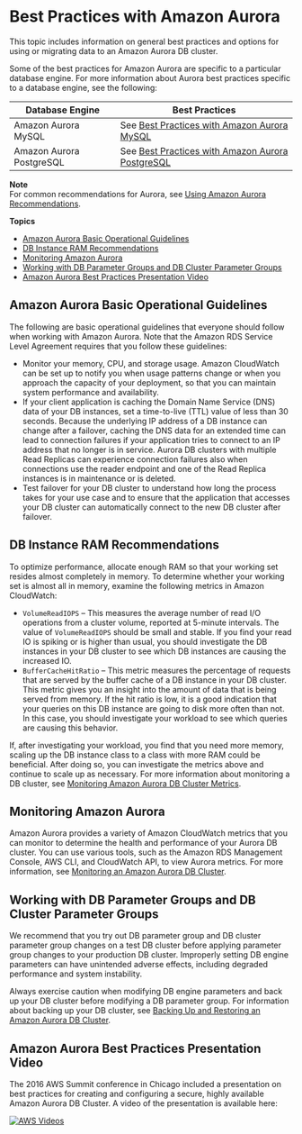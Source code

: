 # Best Practices with Amazon Aurora<a name="Aurora.BestPractices"></a>

This topic includes information on general best practices and options for using or migrating data to an Amazon Aurora DB cluster\.

Some of the best practices for Amazon Aurora are specific to a particular database engine\. For more information about Aurora best practices specific to a database engine, see the following:


| Database Engine | Best Practices | 
| --- | --- | 
|  Amazon Aurora MySQL  |  See [Best Practices with Amazon Aurora MySQL](AuroraMySQL.BestPractices.md)  | 
|  Amazon Aurora PostgreSQL  |  See [Best Practices with Amazon Aurora PostgreSQL](AuroraPostgreSQL.BestPractices.md)  | 

**Note**  
For common recommendations for Aurora, see [Using Amazon Aurora Recommendations](USER_Recommendations.md)\.

**Topics**
+ [Amazon Aurora Basic Operational Guidelines](#Aurora.BestPractices.OperationalGuidelines)
+ [DB Instance RAM Recommendations](#Aurora.BestPractices.Performance.Sizing)
+ [Monitoring Amazon Aurora](#Aurora.BestPractices.Monitoring)
+ [Working with DB Parameter Groups and DB Cluster Parameter Groups](#Aurora.BestPractices.ParameterGroups)
+ [Amazon Aurora Best Practices Presentation Video](#Aurora.BestPractices.Presentation)

## Amazon Aurora Basic Operational Guidelines<a name="Aurora.BestPractices.OperationalGuidelines"></a>

The following are basic operational guidelines that everyone should follow when working with Amazon Aurora\. Note that the Amazon RDS Service Level Agreement requires that you follow these guidelines:
+ Monitor your memory, CPU, and storage usage\. Amazon CloudWatch can be set up to notify you when usage patterns change or when you approach the capacity of your deployment, so that you can maintain system performance and availability\.
+ If your client application is caching the Domain Name Service \(DNS\) data of your DB instances, set a time\-to\-live \(TTL\) value of less than 30 seconds\. Because the underlying IP address of a DB instance can change after a failover, caching the DNS data for an extended time can lead to connection failures if your application tries to connect to an IP address that no longer is in service\. Aurora DB clusters with multiple Read Replicas can experience connection failures also when connections use the reader endpoint and one of the Read Replica instances is in maintenance or is deleted\.
+ Test failover for your DB cluster to understand how long the process takes for your use case and to ensure that the application that accesses your DB cluster can automatically connect to the new DB cluster after failover\. 

## DB Instance RAM Recommendations<a name="Aurora.BestPractices.Performance.Sizing"></a>

To optimize performance, allocate enough RAM so that your working set resides almost completely in memory\. To determine whether your working set is almost all in memory, examine the following metrics in Amazon CloudWatch:
+ `VolumeReadIOPS` – This measures the average number of read I/O operations from a cluster volume, reported at 5\-minute intervals\. The value of `VolumeReadIOPS` should be small and stable\. If you find your read IO is spiking or is higher than usual, you should investigate the DB instances in your DB cluster to see which DB instances are causing the increased IO\.
+ `BufferCacheHitRatio` – This metric measures the percentage of requests that are served by the buffer cache of a DB instance in your DB cluster\. This metric gives you an insight into the amount of data that is being served from memory\. If the hit ratio is low, it is a good indication that your queries on this DB instance are going to disk more often than not\. In this case, you should investigate your workload to see which queries are causing this behavior\.

If, after investigating your workload, you find that you need more memory, scaling up the DB instance class to a class with more RAM could be beneficial\. After doing so, you can investigate the metrics above and continue to scale up as necessary\. For more information about monitoring a DB cluster, see [Monitoring Amazon Aurora DB Cluster Metrics](Aurora.Monitoring.md)\.

## Monitoring Amazon Aurora<a name="Aurora.BestPractices.Monitoring"></a>

Amazon Aurora provides a variety of Amazon CloudWatch metrics that you can monitor to determine the health and performance of your Aurora DB cluster\. You can use various tools, such as the Amazon RDS Management Console, AWS CLI, and CloudWatch API, to view Aurora metrics\. For more information, see [Monitoring an Amazon Aurora DB Cluster](MonitoringAurora.md)\.

## Working with DB Parameter Groups and DB Cluster Parameter Groups<a name="Aurora.BestPractices.ParameterGroups"></a>

We recommend that you try out DB parameter group and DB cluster parameter group changes on a test DB cluster before applying parameter group changes to your production DB cluster\. Improperly setting DB engine parameters can have unintended adverse effects, including degraded performance and system instability\.

Always exercise caution when modifying DB engine parameters and back up your DB cluster before modifying a DB parameter group\. For information about backing up your DB cluster, see [Backing Up and Restoring an Amazon Aurora DB Cluster](BackupRestoreAurora.md)\.

## Amazon Aurora Best Practices Presentation Video<a name="Aurora.BestPractices.Presentation"></a>

The 2016 AWS Summit conference in Chicago included a presentation on best practices for creating and configuring a secure, highly available Amazon Aurora DB Cluster\. A video of the presentation is available here:

[![AWS Videos](http://img.youtube.com/vi/https://www.youtube.com/embed/DZFPYzp1JJA/0.jpg)](http://www.youtube.com/watch?v=https://www.youtube.com/embed/DZFPYzp1JJA)